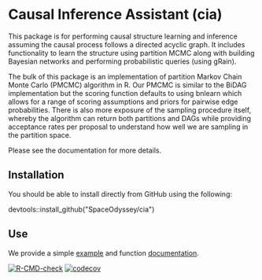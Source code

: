 # Causal Inference Assistant (cia)

This package is for performing causal structure learning and inference assuming the causal process follows a directed acyclic graph. It includes functionality to learn the structure using partition MCMC along with building Bayesian networks and performing probabilistic queries (using gRain).

The bulk of this package is an implementation of partition Markov Chain Monte Carlo (PMCMC) algorithm in R. Our PMCMC is similar to the BiDAG implementation but the scoring function defaults to using bnlearn which allows for a range of scoring assumptions and priors for pairwise edge probabilities. There is also more exposure of the sampling procedure itself, whereby the algorithm can return both partitions and DAGs while providing acceptance rates per proposal to understand how well we are sampling in the partition space.

Please see the documentation for more details.

## Installation

You should be able to install directly from GitHub using the following:

devtools::install_github("SpaceOdyssey/cia")

## Use

We provide a simple [example](https://spaceodyssey.github.io/cia/articles/three_node_example.html) and function [documentation](https://spaceodyssey.github.io/cia/reference/index.html).

[![R-CMD-check](https://github.com/SpaceOdyssey/cia/actions/workflows/R-CMD-check.yaml/badge.svg)](https://github.com/SpaceOdyssey/cia/actions/workflows/R-CMD-check.yaml)
[![codecov](https://codecov.io/github/SpaceOdyssey/cia/graph/badge.svg?token=NELX4A88RT)](https://codecov.io/github/SpaceOdyssey/cia)
